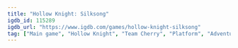 ```yaml
---
title: "Hollow Knight: Silksong"
igdb_id: 115289
igdb_url: "https://www.igdb.com/games/hollow-knight-silksong"
tag: ["Main game", "Hollow Knight", "Team Cherry", "Platform", "Adventure", "Indie", "Single player", "Side view", "Action", "Fantasy"]
---
```

